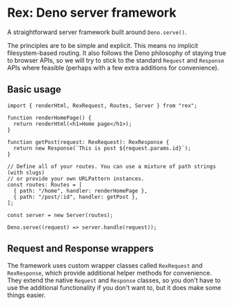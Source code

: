 # Rex: Deno server framework

A straightforward server framework built around `Deno.serve()`.

The principles are to be simple and explicit. This means no implicit
filesystem-based routing. It also follows the Deno philosophy of staying true to
browser APIs, so we will try to stick to the standard `Request` and `Response`
APIs where feasible (perhaps with a few extra additions for convenience).

## Basic usage

```tsx
import { renderHtml, RexRequest, Routes, Server } from "rex";

function renderHomePage() {
  return renderHtml(<h1>Home page</h1>);
}

function getPost(request: RexRequest): RexResponse {
  return new Response(`This is post ${request.params.id}`);
}

// Define all of your routes. You can use a mixture of path strings (with slugs)
// or provide your own URLPattern instances.
const routes: Routes = [
  { path: "/home", handler: renderHomePage },
  { path: "/post/:id", handler: getPost },
];

const server = new Server(routes);

Deno.serve((request) => server.handle(request));
```

## Request and Response wrappers

The framework uses custom wrapper classes called `RexRequest` and `RexResponse`,
which provide additional helper methods for convenience. They extend the native
`Request` and `Response` classes, so you don't have to use the additional
functionality if you don't want to, but it does make some things easier.
